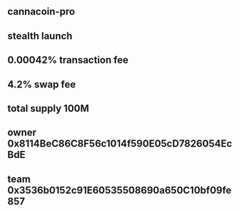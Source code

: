 ## cannacoin-pro
## stealth launch
## 0.00042% transaction fee
## 4.2% swap fee
## total supply 100M
## owner 0x8114BeC86C8F56c1014f590E05cD7826054EcBdE
## team 0x3536b0152c91E60535508690a650C10bf09fe857
